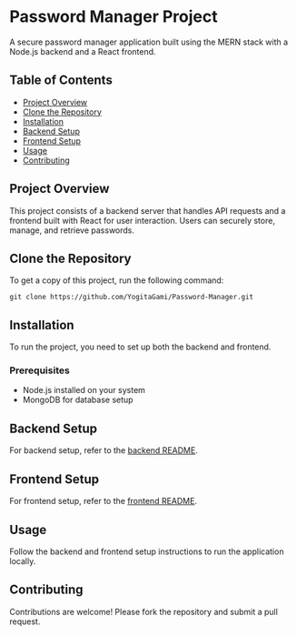 # Password Manager Project

A secure password manager application built using the MERN stack with a Node.js backend and a React frontend.

## Table of Contents
- [Project Overview](#project-overview)
- [Clone the Repository](#clone-the-repository)
- [Installation](#installation)
- [Backend Setup](#backend-setup)
- [Frontend Setup](#frontend-setup)
- [Usage](#usage)
- [Contributing](#contributing)

## Project Overview
This project consists of a backend server that handles API requests and a frontend built with React for user interaction. Users can securely store, manage, and retrieve passwords.

## Clone the Repository
To get a copy of this project, run the following command:
```
git clone https://github.com/YogitaGami/Password-Manager.git
```

## Installation
To run the project, you need to set up both the backend and frontend.

### Prerequisites
- Node.js installed on your system
- MongoDB for database setup

## Backend Setup
For backend setup, refer to the [backend README](./backend/README.md).

## Frontend Setup
For frontend setup, refer to the [frontend README](./frontend/README.md).

## Usage
Follow the backend and frontend setup instructions to run the application locally.

## Contributing
Contributions are welcome! Please fork the repository and submit a pull request.
